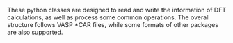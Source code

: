 These python classes are designed to read and write the information of DFT calculations, as well as process some common operations. The overall structure follows VASP \*CAR files, while some formats of other packages are also supported.
